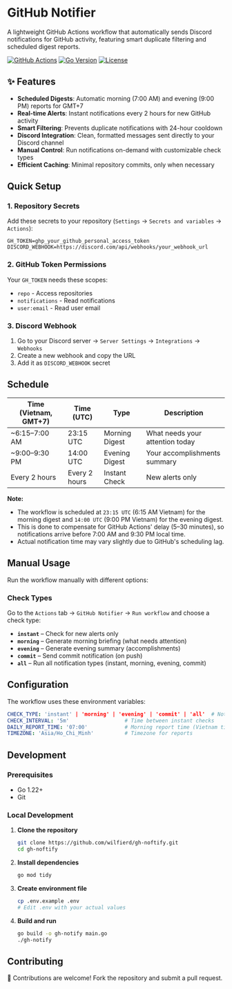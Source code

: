 # GitHub Notifier

A lightweight GitHub Actions workflow that automatically sends Discord notifications for GitHub activity, featuring smart duplicate filtering and scheduled digest reports.

[![GitHub Actions](https://img.shields.io/github/actions/workflow/status/wilfierd/gh-noftify/notify.yml?branch=main)](https://github.com/wilfierd/gh-noftify/actions)
[![Go Version](https://img.shields.io/badge/go-1.22+-blue.svg)](https://golang.org/)
[![License](https://img.shields.io/badge/license-MIT-green.svg)](LICENSE)

## ✨ Features

- **Scheduled Digests**: Automatic morning (7:00 AM) and evening (9:00 PM) reports for GMT+7
- **Real-time Alerts**: Instant notifications every 2 hours for new GitHub activity
- **Smart Filtering**: Prevents duplicate notifications with 24-hour cooldown
- **Discord Integration**: Clean, formatted messages sent directly to your Discord channel
- **Manual Control**: Run notifications on-demand with customizable check types
- **Efficient Caching**: Minimal repository commits, only when necessary

##  Quick Setup

### 1. Repository Secrets

Add these secrets to your repository (`Settings` → `Secrets and variables` → `Actions`):

```
GH_TOKEN=ghp_your_github_personal_access_token
DISCORD_WEBHOOK=https://discord.com/api/webhooks/your_webhook_url
```

### 2. GitHub Token Permissions

Your `GH_TOKEN` needs these scopes:
- `repo` - Access repositories
- `notifications` - Read notifications
- `user:email` - Read user email

### 3. Discord Webhook

1. Go to your Discord server → `Server Settings` → `Integrations` → `Webhooks`
2. Create a new webhook and copy the URL
3. Add it as `DISCORD_WEBHOOK` secret

## Schedule


| Time (Vietnam, GMT+7) | Time (UTC) | Type | Description |
|-----------------------|------------|------|-------------|
| ~6:15–7:00 AM         | 23:15 UTC  | Morning Digest | What needs your attention today |
| ~9:00–9:30 PM         | 14:00 UTC  | Evening Digest | Your accomplishments summary |
| Every 2 hours         | Every 2 hours | Instant Check | New alerts only |

**Note:**
- The workflow is scheduled at `23:15 UTC` (6:15 AM Vietnam) for the morning digest and `14:00 UTC` (9:00 PM Vietnam) for the evening digest.
- This is done to compensate for GitHub Actions' delay (5–30 minutes), so notifications arrive before 7:00 AM and 9:30 PM local time.
- Actual notification time may vary slightly due to GitHub's scheduling lag.

## Manual Usage

Run the workflow manually with different options:

### Check Types
Go to the `Actions` tab → `GitHub Notifier` → `Run workflow` and choose a check type:

- **`instant`** – Check for new alerts only
- **`morning`** – Generate morning briefing (what needs attention)
- **`evening`** – Generate evening summary (accomplishments)
- **`commit`** – Send commit notification (on push)
- **`all`** – Run all notification types (instant, morning, evening, commit)

## Configuration

The workflow uses these environment variables:

```yaml
CHECK_TYPE: 'instant' | 'morning' | 'evening' | 'commit' | 'all'  # Notification type
CHECK_INTERVAL: '5m'                  # Time between instant checks
DAILY_REPORT_TIME: '07:00'            # Morning report time (Vietnam timezone)
TIMEZONE: 'Asia/Ho_Chi_Minh'          # Timezone for reports
```

## Development

### Prerequisites

- Go 1.22+
- Git

### Local Development

1. **Clone the repository**
   ```bash
   git clone https://github.com/wilfierd/gh-noftify.git
   cd gh-noftify
   ```

2. **Install dependencies**
   ```bash
   go mod tidy
   ```

3. **Create environment file**
   ```bash
   cp .env.example .env
   # Edit .env with your actual values
   ```

4. **Build and run**
   ```bash
   go build -o gh-notify main.go
   ./gh-notify
   ```
## Contributing

🤝 Contributions are welcome! Fork the repository and submit a pull request.


